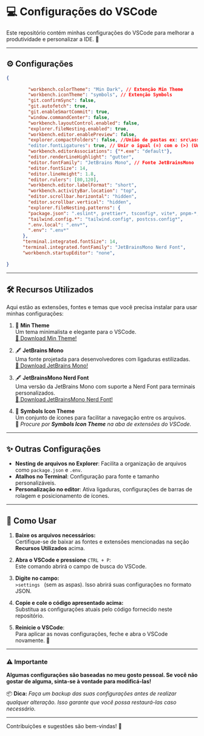 # 💻 Configurações do VSCode

Este repositório contém minhas configurações do VSCode para melhorar a produtividade e personalizar a IDE. 🎨

---

## ⚙️ Configurações
```json
{
    
        "workbench.colorTheme": "Min Dark", // Extenção Min Theme
        "workbench.iconTheme": "symbols", // Extenção Symbols 
        "git.confirmSync": false,
        "git.autofetch": true,
        "git.enableSmartCommit": true,
        "window.commandCenter": false,
        "workbench.layoutControl.enabled": false,
        "explorer.fileNesting.enabled": true,
        "workbench.editor.enablePreview": false, 
        "explorer.compactFolders": false, //União de pastas ex: src\assests\...
        "editor.fontLigatures": true, // Unir o igual (=) com o (>) (Unir simbolos)
        "workbench.editorAssociations": {"*.exe": "default"},
        "editor.renderLineHighlight": "gutter",
        "editor.fontFamily": "JetBrains Mono", // Fonte JetBrainsMono
        "editor.fontSize": 14,
        "editor.lineHeight": 1.8, 
        "editor.rulers": [80,120], 
        "workbench.editor.labelFormat": "short",
        "workbench.activityBar.location": "top", 
        "editor.scrollbar.horizontal": "hidden",
        "editor.scrollbar.vertical": "hidden",
        "explorer.fileNesting.patterns": {
        "package.json": ".eslint*, prettier*, tsconfig*, vite*, pnpm-*, bun.lockb, nest*, package-lock*",
        "tailwind.config.*": "tailwind.config*, postcss.config*",
        ".env.local": ".env*",
        ".env": ".env*"
      },
      "terminal.integrated.fontSize": 14,
      "terminal.integrated.fontFamily": "JetBrainsMono Nerd Font",
      "workbench.startupEditor": "none",
   
}
```

---
## 🛠️ Recursos Utilizados

Aqui estão as extensões, fontes e temas que você precisa instalar para usar minhas configurações:

1. 🎨 **Min Theme**  
   Um tema minimalista e elegante para o VSCode.  
   [🔗 Download Min Theme!](https://vscodethemes.com/e/miguelsolorio.min-theme/min-dark)

2. 🖋️ **JetBrains Mono**  
   Uma fonte projetada para desenvolvedores com ligaduras estilizadas.  
   [🔗 Download JetBrains Mono!](https://www.jetbrains.com/pt-br/lp/mono/)

3. 🖋️ **JetBrainsMono Nerd Font**  
   Uma versão da JetBrains Mono com suporte a Nerd Font para terminais personalizados.  
   [🔗 Download JetBrainsMono Nerd Font!](https://www.nerdfonts.com/font-downloads)

4. 📂 **Symbols Icon Theme**  
   Um conjunto de ícones para facilitar a navegação entre os arquivos.  
   🔎 *Procure por **Symbols Icon Theme** na aba de extensões do VSCode.*

---

## ✨ Outras Configurações
- **Nesting de arquivos no Explorer**: Facilita a organização de arquivos como `package.json` e `.env`.
- **Atalhos no Terminal**: Configuração para fonte e tamanho personalizáveis.
- **Personalização no editor**: Ativa ligaduras, configurações de barras de rolagem e posicionamento de ícones.

---

## 📄 Como Usar  

1. **Baixe os arquivos necessários:**  
   Certifique-se de baixar as fontes e extensões mencionadas na seção **Recursos Utilizados** acima.  

2. **Abra o VSCode e pressione** `CTRL + P`:  
   Este comando abrirá o campo de busca do VSCode.  

3. **Digite no campo:**  
   `>settings `
   (sem as aspas). Isso abrirá suas configurações no formato JSON.  

4. **Copie e cole o código apresentado acima:**  
   Substitua as configurações atuais pelo código fornecido neste repositório.  

5. **Reinicie o VSCode**:  
   Para aplicar as novas configurações, feche e abra o VSCode novamente. 🚀  

---

### ⚠️ Importante  

**Algumas configurações são baseadas no meu gosto pessoal. Se você não gostar de alguma, sinta-se à vontade para modificá-las!**

📦 **Dica:** *Faça um backup das suas configurações antes de realizar qualquer alteração. Isso garante que você possa restaurá-las caso necessário.* 

--- 

Contribuições e sugestões são bem-vindas! 🌟
